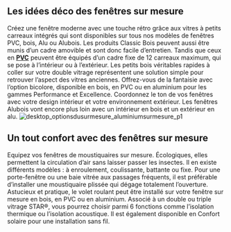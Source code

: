 ## Les idées déco des fenêtres sur mesure
Créez une fenêtre moderne avec une touche rétro grâce aux vitres à petits carreaux intégrés qui sont disponibles sur tous nos modèles de fenêtres PVC, bois, Alu ou Alubois. Les produits Classic Bois peuvent aussi être munis d’un cadre amovible et sont donc facile d’entretien. Tandis que ceux en [**PVC**](/fenetre-classic-pvc-FPC2186320) peuvent être équipés d’un cadre fixe de 12 carreaux maximum, qui se pose à l’intérieur ou à l’extérieur. Les petits bois véritables rapides à coller sur votre double vitrage représentent une solution simple pour retrouver l’aspect des vitres anciennes.
Offrez-vous de la fantaisie avec l’option bicolore, disponible en bois, en PVC ou en aluminium pour les gammes Performance et Excellence. Coordonnez le ton de vos fenêtres avec votre design intérieur et votre environnement extérieur. Les fenêtres Alubois vont encore plus loin avec un intérieur en bois et un extérieur en alu.
![desktop_optionsdusurmesure_aluminiumsurmesure_p1](//statics.lapeyre.fr/img/contrib/2bdd4da300204b24/desktop_optionsdusurmesure_aluminiumsurmesure_p1.jpg)
## Un tout confort avec des fenêtres sur mesure
Equipez vos fenêtres de moustiquaires sur mesure. Écologiques, elles permettent la circulation d’air sans laisser passer les insectes. Il en existe différents modèles : à enroulement, coulissante, battante ou fixe. Pour une porte-fenêtre ou une baie vitrée aux passages fréquents, il est préférable d’installer une moustiquaire plissée qui dégage totalement l’ouverture.
Astucieux et pratique, le volet roulant peut être installé sur votre fenêtre sur mesure en bois, en PVC ou en aluminium. Associé à un double ou triple vitrage STAR®, vous pourrez choisir parmi 6 fonctions comme l’isolation thermique ou l’isolation acoustique. Il est également disponible en Confort solaire pour une installation sans fil.